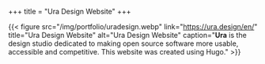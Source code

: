 +++
title = "Ura Design Website"
+++

{{< figure src="/img/portfolio/uradesign.webp" link="https://ura.design/en/" title="Ura Design Website" alt="Ura Design Website" caption="**Ura** is the design studio dedicated to making open source software more usable, accessible and competitive. This website was created using Hugo." >}}
